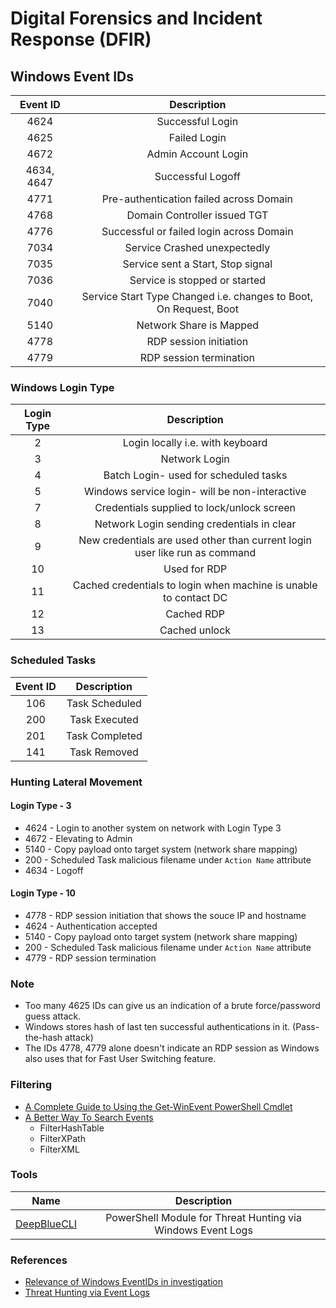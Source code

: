 # Digital Forensics and Incident Response (DFIR)

## Windows Event IDs


|Event ID|Description|
|:-:|:-:|
|4624|	Successful Login|
|4625|	Failed Login|
|4672|	Admin Account Login|
|4634, 4647|	Successful Logoff|
|4771|	Pre-authentication failed across Domain|
|4768|	Domain Controller issued TGT|
|4776|	Successful or failed login across Domain|
|7034|	Service Crashed unexpectedly|
|7035|	Service sent a Start, Stop signal|
|7036|	Service is stopped or started|
|7040|	Service Start Type Changed i.e. changes to Boot, On Request, Boot|
|5140|	Network Share is Mapped|
|4778|	RDP session initiation|
|4779|	RDP session termination|

### Windows Login Type

|Login Type|	Description|
|:-:|:-:|
|2	|Login locally i.e. with keyboard|
|3	|Network Login|
|4	|Batch Login- used for scheduled tasks|
|5	|Windows service login- will be non-interactive|
|7	|Credentials supplied to lock/unlock screen|
|8	|Network Login sending credentials in clear |
|9	|New credentials are used other than current login user like run as command|
|10|	Used for RDP|
|11|	Cached credentials to login when machine is unable to contact DC|
|12|	Cached RDP|
|13|	Cached unlock|

### Scheduled Tasks

|Event ID|Description|
|:-:|:-:|
|106|	Task Scheduled|
|200|	Task Executed|
|201|	Task Completed|
|141|	Task Removed|

### Hunting Lateral Movement

#### Login Type - 3

- 4624 - Login to another system on network with Login Type 3
- 4672 - Elevating to Admin
- 5140 - Copy payload onto target system (network share mapping)
- 200 - Scheduled Task malicious filename under `Action Name` attribute
- 4634 - Logoff

#### Login Type - 10

- 4778 - RDP session initiation that shows the souce IP and hostname
- 4624 - Authentication accepted
- 5140 - Copy payload onto target system (network share mapping)
- 200 - Scheduled Task malicious filename under `Action Name` attribute
- 4779 - RDP session termination

### Note
- Too many 4625 IDs can give us an indication of a brute force/password guess attack.
- Windows stores hash of last ten successful authentications in it. (Pass-the-hash attack)
- The IDs 4778, 4779 alone doesn't indicate an RDP session as Windows also uses that for Fast User Switching feature.

### Filtering

- [A Complete Guide to Using the Get-WinEvent PowerShell Cmdlet](https://adamtheautomator.com/get-winevent/)
- [A Better Way To Search Events](https://powershell.org/2019/08/a-better-way-to-search-events/)
  - FilterHashTable
  - FilterXPath
  - FilterXML

### Tools

|Name|  Description|
|:-:|:-:|
|[DeepBlueCLI](https://github.com/sans-blue-team/DeepBlueCLI)|  PowerShell Module for Threat Hunting via Windows Event Logs|

### References

- [Relevance of Windows EventIDs in investigation](https://resources.infosecinstitute.com/topic/relevance-of-windows-eventids-in-investigation/)
- [Threat Hunting via Event Logs](https://systemweakness.com/threat-hunting-via-event-logs-a98b4a4ea64f)
